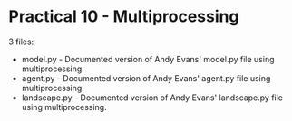 # Practical 10 - Multiprocessing

3 files:
- model.py - Documented version of Andy Evans' model.py file using multiprocessing.
- agent.py - Documented version of Andy Evans' agent.py file using multiprocessing.
- landscape.py - Documented version of Andy Evans' landscape.py file using multiprocessing.
